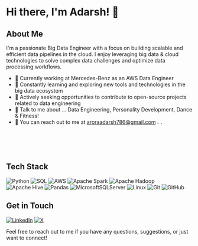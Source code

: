 # Hi there, I'm Adarsh! 👋
<!-- <p align="center"> <img src=https://komarev.com/ghpvc/?username=AdarshArora alt=AdarshArora/> </p> -->

## About Me
I'm a passionate Big Data Engineer with a focus on building scalable and efficient data pipelines in the cloud. I enjoy leveraging big data & cloud technologies to solve complex data challenges and optimize data processing workflows.

- 💼 Currently working at Mercedes-Benz as an AWS Data Engineer
-  🌱 Constantly learning and exploring new tools and technologies in the big data ecosystem
- 🔭 Actively seeking opportunities to contribute to open-source projects related to data engineering
- 💬 Talk to me about ... Data Engineering, Personality Development, Dance & Fitness!
- 📧 You can reach out to me at aroraadarsh786@gmail.com <img src="https://github.com/Garvitkul/Garvitkul/assets/83578615/77f95f78-c44e-4ed3-a607-432efdc57045" width="2%">.

## Tech Stack

![Python](https://img.shields.io/badge/python-3670A0?style=for-the-badge&logo=python&logoColor=ffdd54)
![SQL](https://img.shields.io/badge/sql-%2300000f.svg?style=for-the-badge&logo=mysql&logoColor=white)
![AWS](https://img.shields.io/badge/Amazon_AWS-%23FF9900.svg?style=for-the-badge&logo=amazon-aws&logoColor=white)
![Apache Spark](https://img.shields.io/badge/Apache%20Spark-FDEE21?style=for-the-badge&logo=apachespark&logoColor=black)
![Apache Hadoop](https://img.shields.io/badge/Apache%20Hadoop-66CCFF?style=for-the-badge&logo=apachehadoop&logoColor=black)
![Apache Hive](https://img.shields.io/badge/Apache%20Hive-FDEE21?style=for-the-badge&logo=apachehive&logoColor=black)
![Pandas](https://img.shields.io/badge/pandas-%23150458.svg?style=for-the-badge&logo=pandas&logoColor=white)
![MicrosoftSQLServer](https://img.shields.io/badge/Microsoft%20SQL%20Server-CC2927?style=for-the-badge&logo=microsoft%20sql%20server&logoColor=white)
![Linux](https://img.shields.io/badge/Linux-FCC624?style=for-the-badge&logo=linux&logoColor=black)
![Git](https://img.shields.io/badge/git-%23F05033.svg?style=for-the-badge&logo=git&logoColor=white)
![GitHub](https://img.shields.io/badge/github-%23121011.svg?style=for-the-badge&logo=github&logoColor=white)


## Get in Touch
[![LinkedIn](https://img.shields.io/badge/LinkedIn-%230077B5.svg?logo=linkedin&logoColor=white)](https://www.linkedin.com/in/adarsh-arora/)
[![X](https://img.shields.io/badge/X-black.svg?logo=X&logoColor=white)](https://x.com/AdarshArora17) 

Feel free to reach out to me if you have any questions, suggestions, or just want to connect!


<!--
**AdarshArora/AdarshArora** is a ✨ _special_ ✨ repository because its `README.md` (this file) appears on your GitHub profile.

Here are some ideas to get you started:
-
- 🔭 I’m currently working on ...
- 🌱 I’m currently learning ...
- 👯 I’m looking to collaborate on ...
- 🤔 I’m looking for help with ...
- 💬 Ask me about ...
- 📫 How to reach me: ...
- 😄 Pronouns: ...
- ⚡ Fun fact: ...
-->
